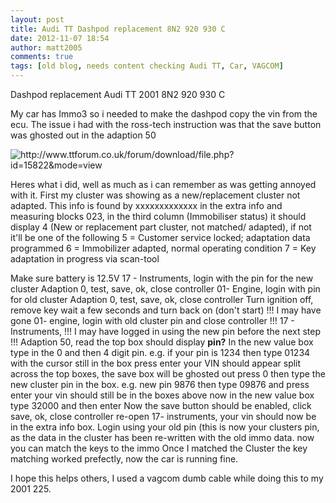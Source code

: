 ```yaml
---
layout: post
title: Audi TT Dashpod replacement 8N2 920 930 C
date: 2012-11-07 18:54
author: matt2005
comments: true
tags: [old blog, needs content checking Audi TT, Car, VAGCOM]
---
```

Dashpod replacement Audi TT 2001 8N2 920 930 C

My car has Immo3 so i needed to make the dashpod copy the vin from the ecu. The issue i had with the ross-tech instruction was that the save button was ghosted out in the adaption 50

<img alt="http://www.ttforum.co.uk/forum/download/file.php?id=15822&amp;mode=view" src="http://www.ttforum.co.uk/forum/download/file.php?id=15822&amp;mode=view" />

Heres what i did, well as much as i can remember as was getting annoyed with it.
First my cluster was showing as a new/replacement cluster not adapted. This info is found by xxxxxxxxxxxxx in the extra info and measuring blocks 023, in the third column (Immobiliser status) it should display 4 (New or replacement part cluster, not matched/ adapted), if not it'll be one of the following
5 = Customer service locked; adaptation data programmed
6 = Immobilizer adapted, normal operating condition
7 = Key adaptation in progress via scan-tool

Make sure battery is 12.5V
17 - Instruments, login with the pin for the new cluster
Adaption 0, test, save, ok, close controller
01- Engine, login with pin for old cluster
Adaption 0, test, save, ok, close controller
Turn ignition off, remove key wait a few seconds and turn back on (don't start)
!!! I may have gone 01- engine, login with old cluster pin and close controller !!!
17 - Instruments,
!!! I may have logged in using the new pin before the next step !!!
Adaption 50, read
the top box should display <b>pin?</b>
In the new value box type in the 0 and then 4 digit pin. e.g. if your pin is 1234 then type 01234
with the cursor still in the box press enter
your VIN should appear split across the top boxes, the save box will be ghosted out
press 0 then type the new cluster pin in the box. e.g. new pin 9876 then type 09876 and press enter
your vin should still be in the boxes above
now in the new value box type 32000 and then enter
Now the save button should be enabled, click save, ok, close controller
re-open 17- instruments, your vin should now be in the extra info box.
Login using your old pin (this is now your clusters pin, as the data in the cluster has been re-written with the old immo data.
now you can match the keys to the immo
Once I matched the Cluster the key matching worked prefectly, now the car is running fine.

I hope this helps others, I used a vagcom dumb cable while doing this to my 2001 225.
